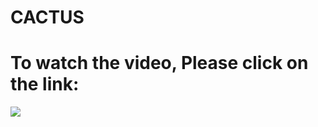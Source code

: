 # CACTUS

# To watch the video, Please click on the link:

![](https://github.com/mmehdirk/CACTUS/assets/128183766/a690a830-1807-41fb-b847-edeab1352e0d)






